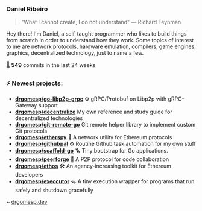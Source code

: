 ### Daniel Ribeiro
>  "What I cannot create, I do not understand" — Richard Feynman

Hey there! I'm Daniel, a self-taught programmer who likes to build things from scratch
in order to understand how they work. Some topics of interest to me are network
protocols, hardware emulation, compilers, game engines, graphics, decentralized 
technology, just to name a few.

🌡️ **549** commits in the last 24 weeks.

### ⚡ Newest projects:

- **[drgomesp/go-libp2p-grpc](https://github.com/drgomesp/go-libp2p-grpc)** ⚙ gRPC/Protobuf on Libp2p with gRPC-Gateway support<br/>
- **[drgomesp/decentralize](https://github.com/drgomesp/decentralize)** My own reference and study guide for decentralized technologies<br/>
- **[drgomesp/git-remote-go](https://github.com/drgomesp/git-remote-go)** Git remote helper library to implement custom Git protocols<br/>
- **[drgomesp/etherspy](https://github.com/drgomesp/etherspy)** 🧪 A network utility for Ethereum protocols<br/>
- **[drgomesp/githubpal](https://github.com/drgomesp/githubpal)** :gear: Routine Github task automation for my own stuff<br/>
- **[drgomesp/scaffold-go](https://github.com/drgomesp/scaffold-go)** 🪜 Tiny bootstrap for Go applications.<br/>
- **[drgomesp/peerforge](https://github.com/drgomesp/peerforge)** 📡 A P2P protocol for code collaboration<br/>
- **[drgomesp/ethos](https://github.com/drgomesp/ethos)** :hammer_and_wrench: An agency-increasing toolkit for Ethereum developers<br/>
- **[drgomesp/execcutor](https://github.com/drgomesp/execcutor)** 🪤 A tiny execution wrapper for programs that run safely and shutdown gracefully<br/>


~ [drgomesp.dev][2]

[2]: https://drgomesp.dev
